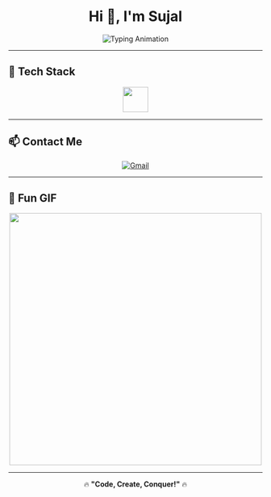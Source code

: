<h1 align="center">Hi 👋, I'm Sujal</h1>

<p align="center">
  <img src="https://readme-typing-svg.herokuapp.com?font=Fira+Code&size=22&pause=1000&color=FF5733&width=600&lines=Passionate+Developer+%7C+Tech+Enthusiast;React+%7C+JavaScript+%7C+TypeScript+%7C+Docker;Building+Awesome+Projects!+💡" alt="Typing Animation" />
</p>

---
<div align="center">
<!--   <img src="https://github-readme-stats.vercel.app/api?username=sujal1130&show_icons=true&count_private=true&theme=radical&hide_border=true" height="150" alt="GitHub Stats"/>  -->
<!--   <img src="https://github-readme-stats.vercel.app/api/top-langs/?username=sujal1130&layout=compact&langs_count=6&theme=radical&hide_border=true" height="150" alt="Top Languages"/> -->
<!-- </div> -->



<h2 align="left">🚀 Tech Stack</h2>
<p align="center">
  <img src="https://skillicons.dev/icons?i=js,ts,react,html,css,docker,git" height="50"/>
</p>

---

<h2 align="left">📫 Contact Me</h2>
<p align="center">
  <a href="mailto:sujal@example.com">
    <img src="https://img.shields.io/badge/Gmail-D14836?style=for-the-badge&logo=gmail&logoColor=white" alt="Gmail"/>
  </a>
</p>

---

<h2 align="left">🎨 Fun GIF</h2>
<p align="center">
  <img src="https://media.giphy.com/media/qgQUggAC3Pfv687qPC/giphy.gif" width="500"/>
</p>

---

🔥 **"Code, Create, Conquer!"** 🔥

